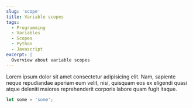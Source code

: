 ```yaml
---
slug: 'scope'
title: Variable scopes
tags:
  - Programming
  - Variables
  - Scopes
  - Python
  - Javascript
excerpt: |
  Overview about variable scopes
---
```


Lorem ipsum dolor sit amet consectetur adipisicing elit. Nam, sapiente neque repudiandae aperiam eum velit, nisi, quisquam eos ex eligendi quasi atque deleniti maiores reprehenderit corporis labore quam fugit itaque.

```javascript
let some = 'some';
```
